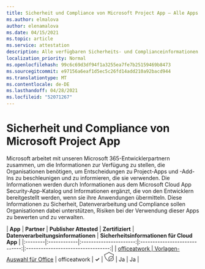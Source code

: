 ```yaml
---
title: Sicherheit und Compliance von Microsoft Project App – Alle Apps
ms.author: elmalova
author: elenamalova
ms.date: 04/15/2021
ms.topic: article
ms.service: attestation
description: Alle verfügbaren Sicherheits- und Complianceinformationen für alle Microsoft Project-Apps.
localization_priority: Normal
ms.openlocfilehash: 99c6c69d3df94f1a3255ea7fe7b25159469b8473
ms.sourcegitcommit: e97156a6eaf1d5ec5c26fd14add210a92bacd944
ms.translationtype: MT
ms.contentlocale: de-DE
ms.lasthandoff: 04/28/2021
ms.locfileid: "52071267"
---
```

# <a name="microsoft-project-app-security-and-compliance"></a>Sicherheit und Compliance von Microsoft Project App

Microsoft arbeitet mit unseren Microsoft 365-Entwicklerpartnern zusammen, um die Informationen zur Verfügung zu stellen, die Organisationen benötigen, um Entscheidungen zu Project-Apps und -Add-Ins zu beschleunigen und zu informieren, die sie verwenden. Die Informationen werden durch Informationen aus dem Microsoft Cloud App Security-App-Katalog und Informationen ergänzt, die von den Entwicklern bereitgestellt werden, wenn sie ihre Anwendungen übermitteln. [](https://www.microsoft.com/en-us/enterprise-mobility-security/cloud-app-security) Diese Informationen zu Sicherheit, Datenverarbeitung und Compliance sollen Organisationen dabei unterstützen, Risiken bei der Verwendung dieser Apps zu bewerten und zu verwalten.

| **App** | **Partner** | **Publisher Attested** | **Zertifiziert** | **Datenverarbeitungsinformationen** | **Sicherheitsinformationen für Cloud App** |
|:--------|:------------|:----------------------:|:-----------------------------:|:----------------------------------:|
| [officeatwork | Vorlagen-Auswahl für Office](./officeatwork-officeatworktemplate-chooser-for-office.md) | officeatwork | **✓** | <img alt="Certified application badge" src="../media/certified-badge.png" height="25" width="25" /> | Ja | Ja |
